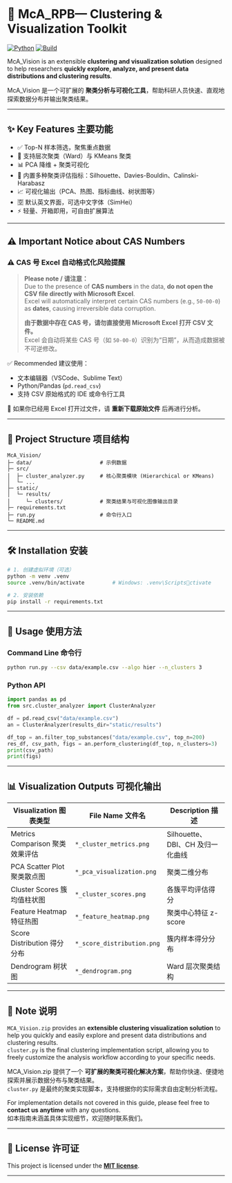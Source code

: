 # 🧭 McA_RPB— Clustering & Visualization Toolkit 

[![Python](https://img.shields.io/badge/Python-3.9+-blue.svg)](https://www.python.org/)
[![Build](https://img.shields.io/badge/build-passing-brightgreen.svg)]()

McA_Vision is an extensible **clustering and visualization solution** designed to help researchers **quickly explore, analyze, and present data distributions and clustering results**.

McA_Vision 是一个可扩展的 **聚类分析与可视化工具**，帮助科研人员快速、直观地探索数据分布并输出聚类结果。

---

## ✨ Key Features 主要功能
- ✅ Top-N 样本筛选，聚焦重点数据
- 🧠 支持层次聚类（Ward）与 KMeans 聚类
- 📊 PCA 降维 + 聚类可视化
- 🧪 内置多种聚类评估指标：Silhouette、Davies-Bouldin、Calinski-Harabasz
- 📈 可视化输出（PCA、热图、指标曲线、树状图等）
- 🈳 默认英文界面，可选中文字体（SimHei）
- ⚡ 轻量、开箱即用，可自由扩展算法

---

## ⚠ Important Notice about CAS Numbers  
### ⚠ CAS 号 Excel 自动格式化风险提醒

> **Please note / 请注意：**  
> Due to the presence of **CAS numbers** in the data, **do not open the CSV file directly with Microsoft Excel**.  
> Excel will automatically interpret certain CAS numbers (e.g., `50-00-0`) as **dates**, causing irreversible data corruption.  
>
> **由于数据中存在 CAS 号，请勿直接使用 Microsoft Excel 打开 CSV 文件。**  
> Excel 会自动将某些 CAS 号（如 `50-00-0`）识别为“日期”，从而造成数据被不可逆修改。

✅ Recommended 建议使用：
- 文本编辑器（VSCode、Sublime Text）  
- Python/Pandas (`pd.read_csv`)  
- 支持 CSV 原始格式的 IDE 或命令行工具

🚫 如果你已经用 Excel 打开过文件，请 **重新下载原始文件** 后再进行分析。

---

## 📂 Project Structure 项目结构
```
McA_Vision/
├─ data/                      # 示例数据
├─ src/
│  ├─ cluster_analyzer.py     # 核心聚类模块 (Hierarchical or KMeans)
│  └─ ...
├─ static/
│  └─ results/
│     └─ clusters/            # 聚类结果与可视化图像输出目录
├─ requirements.txt
├─ run.py                     # 命令行入口
└─ README.md
```

---

## 🛠 Installation 安装
```bash
# 1. 创建虚拟环境（可选）
python -m venv .venv
source .venv/bin/activate         # Windows: .venv\Scriptsctivate

# 2. 安装依赖
pip install -r requirements.txt
```

---

## 🚀 Usage 使用方法

### Command Line 命令行
```bash
python run.py --csv data/example.csv --algo hier --n_clusters 3
```

### Python API
```python
import pandas as pd
from src.cluster_analyzer import ClusterAnalyzer

df = pd.read_csv("data/example.csv")
an = ClusterAnalyzer(results_dir="static/results")

df_top = an.filter_top_substances("data/example.csv", top_n=200)
res_df, csv_path, figs = an.perform_clustering(df_top, n_clusters=3)
print(csv_path)
print(figs)
```

---

## 📊 Visualization Outputs 可视化输出

| Visualization 图表类型 | File Name 文件名 | Description 描述 |
|------------------------|------------------|-------------------|
| Metrics Comparison 聚类效果评估 | `*_cluster_metrics.png` | Silhouette、DBI、CH 及归一化曲线 |
| PCA Scatter Plot 聚类散点图 | `*_pca_visualization.png` | 聚类二维分布 |
| Cluster Scores 簇均值柱状图 | `*_cluster_scores.png` | 各簇平均评估得分 |
| Feature Heatmap 特征热图 | `*_feature_heatmap.png` | 聚类中心特征 z-score |
| Score Distribution 得分分布 | `*_score_distribution.png` | 簇内样本得分分布 |
| Dendrogram 树状图 | `*_dendrogram.png` | Ward 层次聚类结构 |

---

## 📝 Note 说明
`MCA_Vision.zip` provides an **extensible clustering visualization solution** to help you quickly and easily explore and present data distributions and clustering results.  
`cluster.py` is the final clustering implementation script, allowing you to freely customize the analysis workflow according to your specific needs.  

MCA_Vision.zip 提供了一个 **可扩展的聚类可视化解决方案**，帮助你快速、便捷地探索并展示数据分布与聚类结果。  
`cluster.py` 是最终的聚类实现脚本，支持根据你的实际需求自由定制分析流程。

For implementation details not covered in this guide, please feel free to **contact us anytime** with any questions.  
如本指南未涵盖具体实现细节，欢迎随时联系我们。

---

## 📜 License 许可证
This project is licensed under the **[MIT license](https://github.com/XimuCloud/McA_RPB#MIT-1-ov-file)**.  

---
